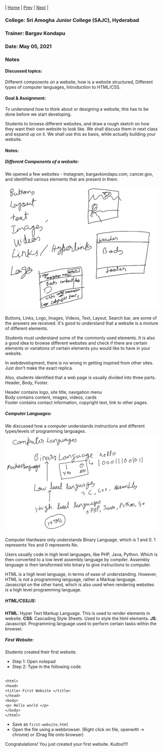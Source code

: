 | [Home](https://bargavkondapu.com/sajc-web-development-101/)  | [Prev](https://bargavkondapu.com/sajc-web-development-101/notes/week-1/5-3) | [Next](https://bargavkondapu.com/sajc-web-development-101/notes/week-1/5-7) |

### College: Sri Amogha Junior College  (SAJC), Hyderabad
### Trainer: Bargav Kondapu
### Date: May 05, 2021

### Notes 

#### Discussed topics:
Different components on a website, how is a website structured, Different types of computer languages, Introduction to HTML/CSS. 

#### Goal & Assignment: 

To understand how to think about or designing a website, this has to be done before we start developing. 

Students to browse different websites, and draw a rough sketch on how they want their own website to look like. 
We shall discuss them in next class and expand up on it. We shall use this as basis, while actually building your website. 

#### Notes: 

##### Different Components of a website: 
We opened a few websites - Instagram, bargavkondapu.com, cancer.gov, and identified various elements that are present in them. 

![Discussing Components of a Website](https://raw.githubusercontent.com/bhar1red/sajc-web-development-101/master/notes/week-1/images/components-of-a-website-discussion.png)

Buttons, Links, Logo, Images, Videos, Text, Layout, Search bar, are some of the answers we received. It's good to understand that a website is a mixture of different elements. 

Students must understand some of the commonly used elements. It is also a good idea to browse different websites and check if there are certain elements or variations of certain elements you would like to have in your website.

In webdevelopment, there is no wrong in getting inspired from other sites. Just don't make the exact replica. 

Also, students identified that a web page is usually divided into three parts. Header, Body, Footer. 

Header contains logo, site title, navigation menu  
Body contains content, images, videos, cards  
Footer contains contact information, copyright text, link to other pages. 

##### Computer Languages: 
We discussed how a computer understands instructions and different types/levels of programming languages. 
![Types of Programming Languages](https://raw.githubusercontent.com/bhar1red/sajc-web-development-101/master/notes/week-1/images/types-of-languages.png)

Computer Hardware only understands Binary Language. which is 1 and 0. 1 represents Yes and 0 represents No.

Users usually code in high level languages, like PHP, Java, Python. Which is then converted to a low level assembly language by compiler. Assembly language is then tansformed into binary to give instructions to computer. 

HTML is a high level language, in terms of ease of understanding.  However, HTML is not a programming language, rather a Markup language. Javascript on the other hand, which is also used when rendering websites is a high level programming language. 

##### HTML/CSS/JS: 

__HTML__: Hyper Text Markup Language. This is used to render elements in website. 
__CSS__: Cascading Style Sheets. Used to style the html elements. 
__JS__: Javascript. Programming language used to perform certain tasks within the browser. 

##### First Website: 
Students created their first website. 
- Step 1: Open notepad
- Step 2: Type in the following code. 

```

<html>
<head>
<title> First Website </title>
</head>
<body>
<p> Hello world </p>
</body>
</html>

```

- Save as ``first-website.html`` 
- Open the file using a webbrowser. (Right click on file, openwith -> chrome) or (Drag file onto browser) 

Congratulations! You just created your first website. Kudos!!!! 


